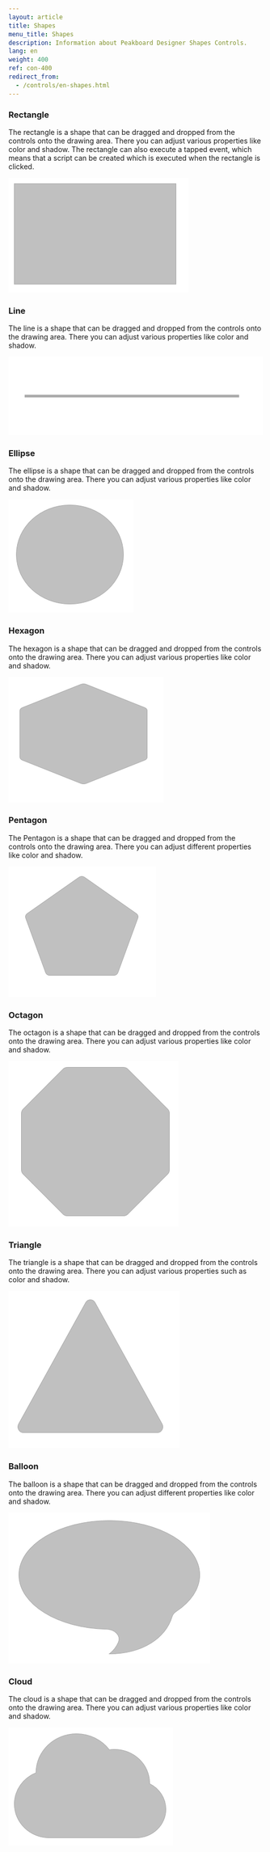 ```yaml
---
layout: article
title: Shapes
menu_title: Shapes
description: Information about Peakboard Designer Shapes Controls.
lang: en
weight: 400
ref: con-400
redirect_from:
  - /controls/en-shapes.html
---
```


### Rectangle
The rectangle is a shape that can be dragged and dropped from the controls onto the drawing area. 
There you can adjust various properties like color and shadow. 
The rectangle can also execute a tapped event, which means that a script can be created which is executed when the rectangle is clicked.

![image_1](/assets/images/Controls/Shapes/rectangle.png)

### Line
The line is a shape that can be dragged and dropped from the controls onto the drawing area. 
There you can adjust various properties like color and shadow.

![image_1](/assets/images/Controls/Shapes/line.png)

### Ellipse
The ellipse is a shape that can be dragged and dropped from the controls onto the drawing area. 
There you can adjust various properties like color and shadow.

![image_1](/assets/images/Controls/Shapes/ellipse.png)

### Hexagon
The hexagon is a shape that can be dragged and dropped from the controls onto the drawing area. 
There you can adjust various properties like color and shadow.

![image_1](/assets/images/Controls/Shapes/hexagon.png)

### Pentagon
The Pentagon is a shape that can be dragged and dropped from the controls onto the drawing area. 
There you can adjust different properties like color and shadow.

![image_1](/assets/images/Controls/Shapes/pentagon.png)

### Octagon
The octagon is a shape that can be dragged and dropped from the controls onto the drawing area. 
There you can adjust various properties like color and shadow.

![image_1](/assets/images/Controls/Shapes/octagon.png)

### Triangle
The triangle is a shape that can be dragged and dropped from the controls onto the drawing area. 
There you can adjust various properties such as color and shadow.

![image_1](/assets/images/Controls/Shapes/triangle.png)

### Balloon
The balloon is a shape that can be dragged and dropped from the controls onto the drawing area. 
There you can adjust different properties like color and shadow.

![image_1](/assets/images/Controls/Shapes/balloon.png)

### Cloud
The cloud is a shape that can be dragged and dropped from the controls onto the drawing area. 
There you can adjust various properties like color and shadow.

![image_1](/assets/images/Controls/Shapes/cloud.png)